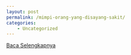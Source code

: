 ```yaml
---
layout: post
permalink: /mimpi-orang-yang-disayang-sakit/
categories:
    - Uncategorized
---
```


[Baca Selengkapnya](/04)